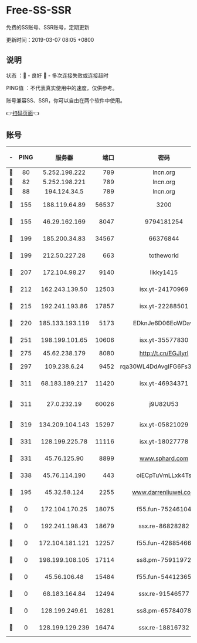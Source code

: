 # Free-SS-SSR

免费的SS账号、SSR账号，定期更新

更新时间：2019-03-07 08:05 +0800

## 说明

状态     ：🙂 - 良好 🙁 - 多次连接失败或连接超时

PING值   ：不代表真实使用中的速度，仅供参考。

账号兼容SS、SSR，你可以自由在两个软件中使用。

👉[扫码页面](https://liesauer.github.io/Free-SS-SSR/)👈

## 账号

|-|PING|服务器|端口|密码|加密方式|区域|
|:----:|:----:|:-----:|-----:|:----:|:----:|:----:|
|🙂|80|5.252.198.222|789|lncn.org|rc4|JP|
|🙂|82|5.252.198.221|789|lncn.org|rc4|JP|
|🙂|88|194.124.34.5|789|lncn.org|rc4|JP|
|🙂|155|188.119.64.89|56537|3200|aes-256-cfb|RU|
|🙂|155|46.29.162.169|8047|9794181254|aes-256-cfb|RU|
|🙂|199|185.200.34.83|34567|66376844|aes-256-cfb|US|
|🙂|199|212.50.227.28|663|totheworld|aes-256-cfb|US|
|🙂|207|172.104.98.27|9140|likky1415|aes-256-cfb|JP|
|🙂|212|162.243.139.50|12503|isx.yt-24170969|aes-256-cfb|US|
|🙂|215|192.241.193.86|17857|isx.yt-22288501|aes-256-cfb|US|
|🙂|220|185.133.193.119|5173|EDknJe6D06EoWDaw|aes-256-cfb|US|
|🙂|251|198.199.101.65|10606|isx.yt-35577830|aes-256-cfb|US|
|🙂|275|45.62.238.179|8080|http://t.cn/EGJIyrl|rc4-md5|CA|
|🙂|297|109.238.6.24|9452|rqa30WL4DdAvgIFG6Fs3znzTa|aes-256-cfb|FR|
|🙂|311|68.183.189.217|11420|isx.yt-46934371|aes-256-cfb|SG|
|🙂|311|27.0.232.19|60026|j9U82U53|xchacha20-ietf-poly1305|HK|
|🙂|319|134.209.104.143|15297|isx.yt-05821029|aes-256-cfb|SG|
|🙂|331|128.199.225.78|11116|isx.yt-18027778|aes-256-cfb|SG|
|🙂|331|45.76.125.90|8899|www.sphard.com|aes-256-cfb|AU|
|🙂|338|45.76.114.190|443|oiECpTuVmLLxk4Ts|aes-256-cfb|AU|
|🙂|195|45.32.58.124|2255|www.darrenliuwei.com|aes-256-cfb|JP|
|🙁|0|172.104.170.25|18075|f55.fun-75246104|aes-256-cfb|SG|
|🙁|0|192.241.198.43|18679|ssx.re-86828282|aes-256-cfb|US|
|🙁|0|172.104.181.121|12257|f55.fun-42885466|aes-256-cfb|SG|
|🙁|0|198.199.108.105|17114|ss8.pm-75911972|aes-256-cfb|US|
|🙁|0|45.56.106.48|15484|f55.fun-54412365|aes-256-cfb|US|
|🙁|0|68.183.164.84|12494|ssx.re-91546577|aes-256-cfb|US|
|🙁|0|128.199.249.61|16281|ss8.pm-65784078|aes-256-cfb|SG|
|🙁|0|128.199.129.239|16474|ssx.re-18816732|aes-256-cfb|SG|
